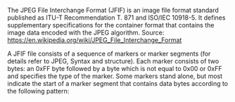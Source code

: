 The JPEG File Interchange Format (JFIF) is an image file format standard published as ITU-T
Recommendation T. 871 and ISO/IEC 10918-5. It defines supplementary specifications for the
container format that contains the image data encoded with the JPEG algorithm.
Source: https://en.wikipedia.org/wiki/JPEG_File_Interchange_Format

A JFIF file consists of a sequence of markers or marker segments (for details refer to JPEG, Syntax and structure).
Each marker consists of two bytes: an 0xFF byte followed by a byte which is not equal to 0x00 or 0xFF and specifies
the type of the marker. Some markers stand alone, but most indicate the start of a marker segment that contains
data bytes according to the following pattern:


